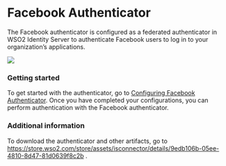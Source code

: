 # Facebook Authenticator

The Facebook authenticator is configured as a federated authenticator in
WSO2 Identity Server to authenticate Facebook users to log in to your
organization’s applications.

![](attachments/68686695/76746162.png)   

### Getting started

To get started with the authenticator, go to [Configuring Facebook
Authenticator](Configuring-Facebook-Authenticator). Once you have
completed your configurations, you can perform authentication with the
Facebook authenticator.

### Additional information

To download the authenticator and other artifacts, go to
<https://store.wso2.com/store/assets/isconnector/details/9edb106b-05ee-4810-8d47-81d0639f8c2b>
.
